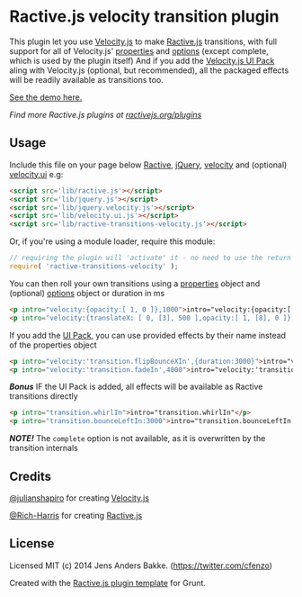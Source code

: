 # Ractive.js velocity transition plugin

This plugin let you use [Velocity.js](http://velocityjs.org") to make [Ractive.js](http://ractivejs.org) transitions, with full support for all of Velocity.js' [properties](http://julian.com/research/velocity/#properties) and [options](http://julian.com/research/velocity/#easing) (except complete, which is used by the plugin itself)
And if you add the <a href="http://julian.com/research/velocity/#uiPack">Velocity.js UI Pack</a> aling with Velocity.js (optional, but recommended), all the packaged effects will be readily available as transitions too.

[See the demo here.](http://cfenzo.github.io/ractive-transitions-velocity)

*Find more Ractive.js plugins at [ractivejs.org/plugins](http://ractivejs.org/plugins)*

## Usage

Include this file on your page below [Ractive](http://ractivejs.org), [jQuery](http://jquery.com), [velocity](http://velocityjs.org) and (optional) [velocity.ui](http://julian.com/research/velocity/#uiPack) e.g:

```html
<script src='lib/ractive.js'></script>
<script src='lib/jquery.js'></script>
<script src='lib/jquery.velocity.js'></script>
<script src='lib/velocity.ui.js'></script>
<script src='lib/ractive-transitions-velocity.js'></script>
```

Or, if you're using a module loader, require this module:

```js
// requiring the plugin will 'activate' it - no need to use the return value
require( 'ractive-transitions-velocity' );
```

You can then roll your own transitions using a [properties](http://julian.com/research/velocity/#properties) object and (optional) [options](http://julian.com/research/velocity/#easing) object or duration in ms 
```html
<p intro="velocity:{opacity:[ 1, 0 ]},1000">intro="velocity:{opacity:[ 1, 0 ]},1000"</p>
<p intro="velocity:{translateX: [ 0, [3], 500 ],opacity:[ 1, [8], 0 ]},{duration:1000}">intro="velocity:{translateX: [ 0, [3], 500 ],opacity:[ 1, [8], 0 ]},{duration:1000,loop:2}"</p>
````

If you add the [UI Pack](http://julian.com/research/velocity/#uiPack), you can use provided effects by their name instead of the properties object
```html
<p intro="velocity:'transition.flipBounceXIn',{duration:3000}">intro="velocity:'transition.flipBounceXIn',{duration:3000}"</p>
<p intro="velocity:'transition.fadeIn',4000">intro="velocity:'transition.fadeIn',4000"</p>
```

***Bonus*** IF the UI Pack is added, all effects will be available as Ractive transitions directly
```html
<p intro="transition.whirlIn">intro="transition.whirlIn"</p>
<p intro="transition.bounceLeftIn:3000">intro="transition.bounceLeftIn:3000"</p>
```

***NOTE!*** The `complete` option is not available, as it is overwritten by the transition internals

## Credits

[@julianshapiro](https://github.com/julianshapiro) for creating [Velocity.js](http://velocityjs.org)

[@Rich-Harris](https://github.com/Rich-Harris) for creating [Ractive.js](http://ractivejs.org)


## License

Licensed MIT (c) 2014 Jens Anders Bakke. (https://twitter.com/cfenzo)

Created with the [Ractive.js plugin template](https://github.com/ractivejs/plugin-template) for Grunt.
